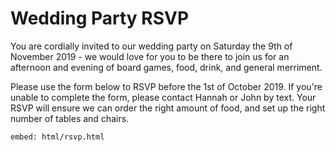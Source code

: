 # Wedding Party RSVP

You are cordially invited to our wedding party on Saturday the 9th of November 2019 - we would love for you to be there to join us for an afternoon and evening of board games, food, drink, and general merriment.

Please use the form below to RSVP before the 1st of October 2019. If you're unable to complete the form, please contact Hannah or John by text. Your RSVP will ensure we can order the right amount of food, and set up the right number of tables and chairs.

`embed: html/rsvp.html`
